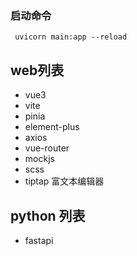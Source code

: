 ### 启动命令

```
 uvicorn main:app --reload
```


## web列表

- vue3
- vite
- pinia
- element-plus
- axios
- vue-router
- mockjs
- scss
- tiptap 富文本编辑器

## python 列表
- fastapi